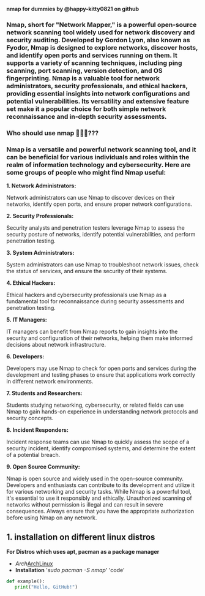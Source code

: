 **nmap for dummies by @happy-kitty0821 on github**

### Nmap, short for "Network Mapper," is a powerful open-source network scanning tool widely used for network discovery and security auditing. Developed by Gordon Lyon, also known as Fyodor, Nmap is designed to explore networks, discover hosts, and identify open ports and services running on them. It supports a variety of scanning techniques, including ping scanning, port scanning, version detection, and OS fingerprinting. Nmap is a valuable tool for network administrators, security professionals, and ethical hackers, providing essential insights into network configurations and potential vulnerabilities. Its versatility and extensive feature set make it a popular choice for both simple network reconnaissance and in-depth security assessments.

### Who should use nmap 🫣🤐🫥??? 
### Nmap is a versatile and powerful network scanning tool, and it can be beneficial for various individuals and roles within the realm of information technology and cybersecurity. Here are some groups of people who might find Nmap useful:

**1. Network Administrators:**

Network administrators can use Nmap to discover devices on their networks, identify open ports, and ensure proper network configurations.

**2. Security Professionals:**

Security analysts and penetration testers leverage Nmap to assess the security posture of networks, identify potential vulnerabilities, and perform penetration testing.

**3. System Administrators:**

System administrators can use Nmap to troubleshoot network issues, check the status of services, and ensure the security of their systems.

**4. Ethical Hackers:**

Ethical hackers and cybersecurity professionals use Nmap as a fundamental tool for reconnaissance during security assessments and penetration testing.

**5. IT Managers:**

IT managers can benefit from Nmap reports to gain insights into the security and configuration of their networks, helping them make informed decisions about network infrastructure.

**6. Developers:**

Developers may use Nmap to check for open ports and services during the development and testing phases to ensure that applications work correctly in different network environments.

**7. Students and Researchers:**

Students studying networking, cybersecurity, or related fields can use Nmap to gain hands-on experience in understanding network protocols and security concepts.

**8. Incident Responders:**

Incident response teams can use Nmap to quickly assess the scope of a security incident, identify compromised systems, and determine the extent of a potential breach.

**9. Open Source Community:**

Nmap is open source and widely used in the open-source community. Developers and enthusiasts can contribute to its development and utilize it for various networking and security tasks.
While Nmap is a powerful tool, it's essential to use it responsibly and ethically. Unauthorized scanning of networks without permission is illegal and can result in severe consequences. Always ensure that you have the appropriate authorization before using Nmap on any network.

## 1. installation on different linux distros

**For Distros which uses apt, pacman as a package manager**
 - *Arch*[ArchLinux](https://linuxiac.b-cdn.net/wp-content/uploads/2020/06/archlinux.jpg)
 - **Installation**  '*sudo pacman -S nmap*'
 'code'

 ```python
def example():
    print("Hello, GitHub!")
